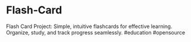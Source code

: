 # Flash-Card
Flash Card Project: Simple, intuitive flashcards for effective learning. Organize, study, and track progress seamlessly. #education #opensource
